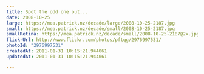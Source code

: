 ```yaml
---
title: Spot the odd one out...
date: 2008-10-25
large: https://mea.patrick.nz/decade/large/2008-10-25-2187.jpg
small: https://mea.patrick.nz/decade/small/2008-10-25-2187.jpg
smallRetina: https://mea.patrick.nz/decade/small/2008-10-25-2187@2x.jpg
flickrUrl: http://www.flickr.com/photos/pftqg/2976997531/
photoId: "2976997531"
createdAt: 2011-01-31 10:15:21.944061
updatedAt: 2011-01-31 10:15:21.944061

---
```


